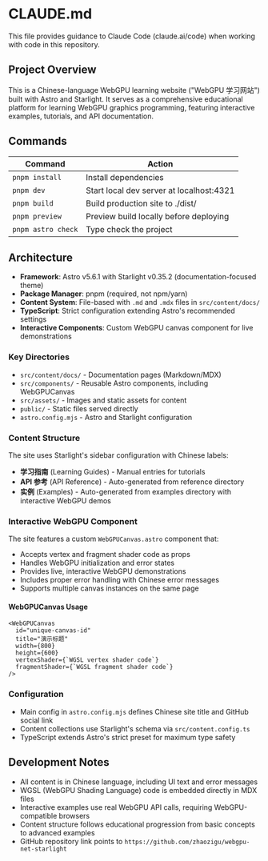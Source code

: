 # CLAUDE.md

This file provides guidance to Claude Code (claude.ai/code) when working with code in this repository.

## Project Overview

This is a Chinese-language WebGPU learning website ("WebGPU 学习网站") built with Astro and Starlight. It serves as a comprehensive educational platform for learning WebGPU graphics programming, featuring interactive examples, tutorials, and API documentation.

## Commands

| Command | Action |
|---------|--------|
| `pnpm install` | Install dependencies |
| `pnpm dev` | Start local dev server at localhost:4321 |
| `pnpm build` | Build production site to ./dist/ |
| `pnpm preview` | Preview build locally before deploying |
| `pnpm astro check` | Type check the project |

## Architecture

- **Framework**: Astro v5.6.1 with Starlight v0.35.2 (documentation-focused theme)
- **Package Manager**: pnpm (required, not npm/yarn)
- **Content System**: File-based with `.md` and `.mdx` files in `src/content/docs/`
- **TypeScript**: Strict configuration extending Astro's recommended settings
- **Interactive Components**: Custom WebGPU canvas component for live demonstrations

### Key Directories

- `src/content/docs/` - Documentation pages (Markdown/MDX)
- `src/components/` - Reusable Astro components, including WebGPUCanvas
- `src/assets/` - Images and static assets for content
- `public/` - Static files served directly
- `astro.config.mjs` - Astro and Starlight configuration

### Content Structure

The site uses Starlight's sidebar configuration with Chinese labels:
- **学习指南** (Learning Guides) - Manual entries for tutorials
- **API 参考** (API Reference) - Auto-generated from reference directory
- **实例** (Examples) - Auto-generated from examples directory with interactive WebGPU demos

### Interactive WebGPU Component

The site features a custom `WebGPUCanvas.astro` component that:
- Accepts vertex and fragment shader code as props
- Handles WebGPU initialization and error states
- Provides live, interactive WebGPU demonstrations
- Includes proper error handling with Chinese error messages
- Supports multiple canvas instances on the same page

#### WebGPUCanvas Usage

```astro
<WebGPUCanvas
  id="unique-canvas-id"
  title="演示标题"
  width={800}
  height={600}
  vertexShader={`WGSL vertex shader code`}
  fragmentShader={`WGSL fragment shader code`}
/>
```

### Configuration

- Main config in `astro.config.mjs` defines Chinese site title and GitHub social link
- Content collections use Starlight's schema via `src/content.config.ts`
- TypeScript extends Astro's strict preset for maximum type safety

## Development Notes

- All content is in Chinese language, including UI text and error messages
- WGSL (WebGPU Shading Language) code is embedded directly in MDX files
- Interactive examples use real WebGPU API calls, requiring WebGPU-compatible browsers
- Content structure follows educational progression from basic concepts to advanced examples
- GitHub repository link points to `https://github.com/zhaozigu/webgpu-net-starlight`